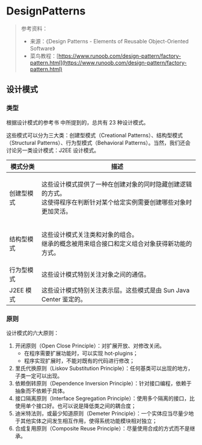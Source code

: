 # DesignPatterns

> 参考资料：
>
> * 来源：《Design Patterns - Elements of Reusable Object-Oriented Software》
> * 菜鸟教程：[https://www.runoob.com/design-pattern/factory-pattern.html](https://www.runoob.com/design-pattern/factory-pattern.html)

## 设计模式

### 类型

根据设计模式的参考书 中所提到的，总共有 23 种设计模式。

这些模式可以分为三大类：创建型模式（Creational Patterns）、结构型模式（Structural Patterns）、行为型模式（Behavioral Patterns）。当然，我们还会讨论另一类设计模式：J2EE 设计模式。

| 模式分类    | 描述                                                                     |
| ------- | ---------------------------------------------------------------------- |
| 创建型模式   | <p>这些设计模式提供了一种在创建对象的同时隐藏创建逻辑的方式。<br>这使得程序在判断针对某个给定实例需要创建哪些对象时更加灵活。</p> |
| 结构型模式   | <p>这些设计模式关注类和对象的组合。<br>继承的概念被用来组合接口和定义组合对象获得新功能的方式。</p>                |
| 行为型模式   | 这些设计模式特别关注对象之间的通信。                                                     |
| J2EE 模式 | 这些设计模式特别关注表示层。这些模式是由 Sun Java Center 鉴定的。                              |

### 原则

设计模式的六大原则：

1. 开闭原则（Open Close Principle）：对扩展开放、对修改关闭。
   * 在程序需要扩展功能时，可以实现 hot-plugins；
   * 程序实现扩展时，不能对既有的代码进行修改；
2. 里氏代换原则（Liskov Substitution Principle）：任何基类可以出现的地方，子类一定可以出现。
3. 依赖倒转原则（Dependence Inversion Principle）：针对接口编程，依赖于抽象而不依赖于具体。
4. 接口隔离原则（Interface Segregation Principle）：使用多个隔离的接口，比使用单个接口好。也可以说是降低类之间的耦合度；
5. 迪米特法则，或最少知道原则（Demeter Principle）：一个实体应当尽量少地于其他实体之间发生相互作用，使得系统功能模块相对独立；
6. 合成复用原则（Composite Reuse Principle）：尽量使用合成的方式而不是继承。
